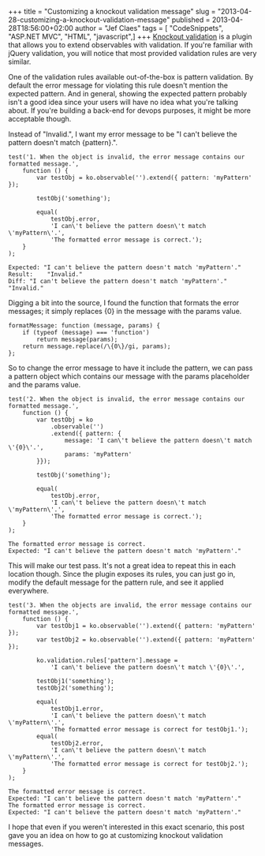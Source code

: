+++
title = "Customizing a knockout validation message"
slug = "2013-04-28-customizing-a-knockout-validation-message"
published = 2013-04-28T18:56:00+02:00
author = "Jef Claes"
tags = [ "CodeSnippets", "ASP.NET MVC", "HTML", "javascript",]
+++
[Knockout
validation](https://github.com/ericmbarnard/Knockout-Validation) is a
plugin that allows you to extend observables with validation. If you're
familiar with jQuery validation, you will notice that most provided
validation rules are very similar.  
  
One of the validation rules available out-of-the-box is pattern
validation. By default the error message for violating this rule doesn't
mention the expected pattern. And in general, showing the expected
pattern probably isn't a good idea since your users will have no idea
what you're talking about. If you're building a back-end for devops
purposes, it might be more acceptable though.  
  
Instead of "Invalid.", I want my error message to be "I can't believe
the pattern doesn't match {pattern}.".  

    test('1. When the object is invalid, the error message contains our formatted message.', 
        function () {
            var testObj = ko.observable('').extend({ pattern: 'myPattern' });    
                
            testObj('something');
            
            equal(
                testObj.error, 
                'I can\'t believe the pattern doesn\'t match \'myPattern\'.', 
                'The formatted error message is correct.');    
        }
    );

    Expected: "I can't believe the pattern doesn't match 'myPattern'."
    Result:    "Invalid."
    Diff: "I can't believe the pattern doesn't match 'myPattern'." "Invalid." 

Digging a bit into the source, I found the function that formats the
error messages; it simply replaces {0} in the message with the params
value.

    formatMessage: function (message, params) {
        if (typeof (message) === 'function')
            return message(params);
        return message.replace(/\{0\}/gi, params);
    };

So to change the error message to have it include the pattern, we can
pass a pattern object which contains our message with the params
placeholder and the params value. 

    test('2. When the object is invalid, the error message contains our formatted message.', 
        function () {   
            var testObj = ko
                .observable('')
                .extend({ pattern: {
                    message: 'I can\'t believe the pattern doesn\'t match \'{0}\'.',
                    params: 'myPattern'
            }});                            
                    
            testObj('something');
            
            equal(
                testObj.error, 
                'I can\'t believe the pattern doesn\'t match \'myPattern\'.', 
                'The formatted error message is correct.');    
        }
    );

    The formatted error message is correct.
    Expected: "I can't believe the pattern doesn't match 'myPattern'."

This will make our test pass. It's not a great idea to repeat this in
each location though. Since the plugin exposes its rules, you can just
go in, modify the default message for the pattern rule, and see it
applied everywhere.

    test('3. When the objects are invalid, the error message contains our formatted message.', 
        function () {
            var testObj1 = ko.observable('').extend({ pattern: 'myPattern' });
            var testObj2 = ko.observable('').extend({ pattern: 'myPattern' });
                                                
            ko.validation.rules['pattern'].message = 
                'I can\'t believe the pattern doesn\'t match \'{0}\'.',    
            
            testObj1('something');
            testObj2('something');
            
            equal(
                testObj1.error, 
                'I can\'t believe the pattern doesn\'t match \'myPattern\'.', 
                'The formatted error message is correct for testObj1.');      
            equal(
                testObj2.error, 
                'I can\'t believe the pattern doesn\'t match \'myPattern\'.', 
                'The formatted error message is correct for testObj2.');      
        }
    );

    The formatted error message is correct.
    Expected: "I can't believe the pattern doesn't match 'myPattern'."
    The formatted error message is correct.
    Expected: "I can't believe the pattern doesn't match 'myPattern'."

I hope that even if you weren't interested in this exact scenario, this
post gave you an idea on how to go at customizing knockout validation
messages.
